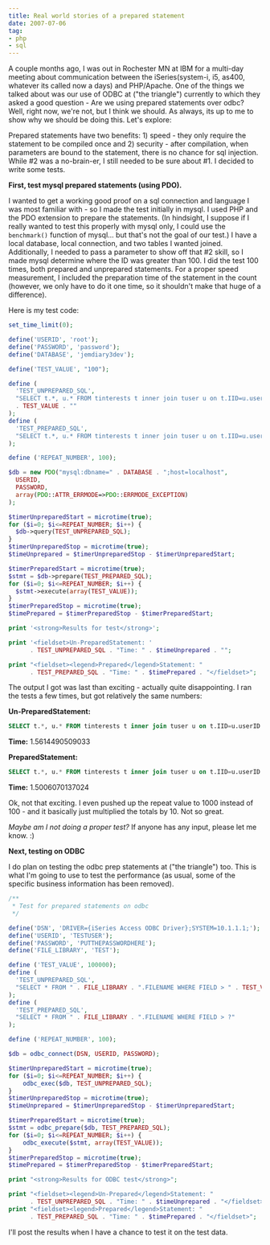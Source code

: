 ```yaml
---
title: Real world stories of a prepared statement
date: 2007-07-06
tag:
- php
- sql
---
```

A couple months ago, I was out in Rochester MN at IBM for a multi-day meeting about communication between the iSeries(system-i, i5, as400, whatever its called now a days) and PHP/Apache.  One of the things we talked about was our use of ODBC at ("the triangle") currently to which they asked a good question - Are we using prepared statements over odbc?  Well, right now, we're not, but I think we should.  As always, its up to me to show why we should be doing this.  Let's explore:

<!--more-->

Prepared statements have two benefits: 1) speed - they only require the statement to be compiled once and 2) security - after compilation, when parameters are bound to the statement, there is no chance for sql injection.  While #2 was a no-brain-er, I still needed to be sure about #1.  I decided to write some tests.

**First, test mysql prepared statements (using PDO).**

I wanted to get a working good proof on a sql connection and language I was most familiar with - so I made the test initially in mysql.  I used PHP and the PDO extension to prepare the statements.  (In hindsight, I suppose if I really wanted to test this properly with mysql only, I could use the `benchmark()` function of mysql... but that's not the goal of our test.)  I have a local database, local connection, and two tables I wanted joined.  Additionally, I needed to pass a parameter to show off that #2 skill, so I made mysql determine where the ID was greater than 100.  I did the test 100 times, both prepared and unprepared statements.  For a proper speed measurement, I included the preparation time of the statement in the count (however, we only have to do it one time, so it shouldn't make that huge of a difference).

Here is my test code:

```php
set_time_limit(0);

define('USERID', 'root');
define('PASSWORD', 'password');
define('DATABASE', 'jemdiary3dev');

define('TEST_VALUE', "100");

define (
  'TEST_UNPREPARED_SQL', 
  "SELECT t.*, u.* FROM tinterests t inner join tuser u on t.IID=u.userID WHERE IID > " 
  . TEST_VALUE . ""
);
define (
  'TEST_PREPARED_SQL', 
  "SELECT t.*, u.* FROM tinterests t inner join tuser u on t.IID=u.userID WHERE IID > ?"
);

define ('REPEAT_NUMBER', 100);

$db = new PDO("mysql:dbname=" . DATABASE . ";host=localhost",
  USERID,
  PASSWORD,
  array(PDO::ATTR_ERRMODE=>PDO::ERRMODE_EXCEPTION)
);

$timerUnpreparedStart = microtime(true);
for ($i=0; $i<=REPEAT_NUMBER; $i++) {
  $db->query(TEST_UNPREPARED_SQL);
}
$timerUnpreparedStop = microtime(true);
$timeUnprepared = $timerUnpreparedStop - $timerUnpreparedStart;

$timerPreparedStart = microtime(true);
$stmt = $db->prepare(TEST_PREPARED_SQL);
for ($i=0; $i<=REPEAT_NUMBER; $i++) {
  $stmt->execute(array(TEST_VALUE));
}
$timerPreparedStop = microtime(true);
$timePrepared = $timerPreparedStop - $timerPreparedStart;

print '<strong>Results for test</strong>';

print '<fieldset>Un-PreparedStatement: ' 
      . TEST_UNPREPARED_SQL . "Time: " . $timeUnprepared . "";

print "<fieldset><legend>Prepared</legend>Statement: " 
      . TEST_PREPARED_SQL . "Time: " . $timePrepared . "</fieldset>";
```

The output I got was last than exciting - actually quite disappointing.  I ran the tests a few times, but got relatively the same numbers:

**Un-PreparedStatement:** 

```sql
SELECT t.*, u.* FROM tinterests t inner join tuser u on t.IID=u.userID WHERE IID > 100
```

**Time:** 1.5614490509033

**PreparedStatement:** 

```sql
SELECT t.*, u.* FROM tinterests t inner join tuser u on t.IID=u.userID WHERE IID > ?
```

**Time:** 1.5006070137024

Ok, not that exciting.  I even pushed up the repeat value to 1000 instead of 100 - and it basically just multiplied the totals by 10.  Not so great.

_Maybe am I not doing a proper test?_  If anyone has any input, please let me know. :)

**Next, testing on ODBC**

I do plan on testing the odbc prep statements at ("the triangle") too.  This is what I'm going to use to test the performance (as usual, some of the specific business information has been removed).

```php
/**
 * Test for prepared statements on odbc
 */

define('DSN', 'DRIVER={iSeries Access ODBC Driver};SYSTEM=10.1.1.1;');
define('USERID', 'TESTUSER');
define('PASSWORD', 'PUTTHEPASSWORDHERE');
define('FILE_LIBRARY', 'TEST');

define ('TEST_VALUE', 100000);
define (
  'TEST_UNPREPARED_SQL', 
  "SELECT * FROM " . FILE_LIBRARY . ".FILENAME WHERE FIELD > " . TEST_VALUE
);
define (
  'TEST_PREPARED_SQL', 
  "SELECT * FROM " . FILE_LIBRARY . ".FILENAME WHERE FIELD > ?"
);

define ('REPEAT_NUMBER', 100);

$db = odbc_connect(DSN, USERID, PASSWORD);

$timerUnpreparedStart = microtime(true);
for ($i=0; $i<=REPEAT_NUMBER; $i++) {
    odbc_exec($db, TEST_UNPREPARED_SQL); 
}
$timerUnpreparedStop = microtime(true);
$timeUnprepared = $timerUnpreparedStop - $timerUnpreparedStart;

$timerPreparedStart = microtime(true);
$stmt = odbc_prepare($db, TEST_PREPARED_SQL);
for ($i=0; $i<=REPEAT_NUMBER; $i++) {
    odbc_execute($stmt, array(TEST_VALUE));
}
$timerPreparedStop = microtime(true);
$timePrepared = $timerPreparedStop - $timerPreparedStart;

print "<strong>Results for ODBC test</strong>";

print "<fieldset><legend>Un-Prepared</legend>Statement: " 
      . TEST_UNPREPARED_SQL . "Time: " . $timeUnprepared . "</fieldset>";
print "<fieldset><legend>Prepared</legend>Statement: " 
      . TEST_PREPARED_SQL . "Time: " . $timePrepared . "</fieldset>";
```

I'll post the results when I have a chance to test it on the test data.
